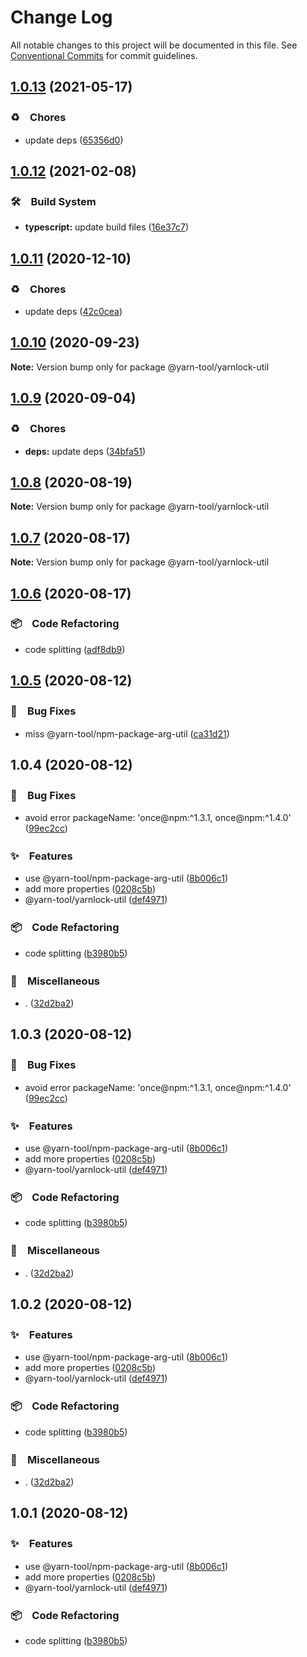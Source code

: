 # Change Log

All notable changes to this project will be documented in this file.
See [Conventional Commits](https://conventionalcommits.org) for commit guidelines.

## [1.0.13](https://github.com/bluelovers/ws-yarn-workspaces/compare/@yarn-tool/yarnlock-util@1.0.12...@yarn-tool/yarnlock-util@1.0.13) (2021-05-17)


### ♻️　Chores

* update deps ([65356d0](https://github.com/bluelovers/ws-yarn-workspaces/commit/65356d095752ea1c9b5524380e1fcee659871562))





## [1.0.12](https://github.com/bluelovers/ws-yarn-workspaces/compare/@yarn-tool/yarnlock-util@1.0.11...@yarn-tool/yarnlock-util@1.0.12) (2021-02-08)


### 🛠　Build System

* **typescript:** update build files ([16e37c7](https://github.com/bluelovers/ws-yarn-workspaces/commit/16e37c7b0692fe4a156f793618a3487b6aa81c56))





## [1.0.11](https://github.com/bluelovers/ws-yarn-workspaces/compare/@yarn-tool/yarnlock-util@1.0.10...@yarn-tool/yarnlock-util@1.0.11) (2020-12-10)


### ♻️　Chores

* update deps ([42c0cea](https://github.com/bluelovers/ws-yarn-workspaces/commit/42c0cea71062526ba664c8b5cf0888c0d15a1359))





## [1.0.10](https://github.com/bluelovers/ws-yarn-workspaces/compare/@yarn-tool/yarnlock-util@1.0.9...@yarn-tool/yarnlock-util@1.0.10) (2020-09-23)

**Note:** Version bump only for package @yarn-tool/yarnlock-util





## [1.0.9](https://github.com/bluelovers/ws-yarn-workspaces/compare/@yarn-tool/yarnlock-util@1.0.8...@yarn-tool/yarnlock-util@1.0.9) (2020-09-04)


### ♻️　Chores

* **deps:** update deps ([34bfa51](https://github.com/bluelovers/ws-yarn-workspaces/commit/34bfa51ebe13e7d6b9289001c16cf3cfb33d477d))





## [1.0.8](https://github.com/bluelovers/ws-yarn-workspaces/compare/@yarn-tool/yarnlock-util@1.0.7...@yarn-tool/yarnlock-util@1.0.8) (2020-08-19)

**Note:** Version bump only for package @yarn-tool/yarnlock-util





## [1.0.7](https://github.com/bluelovers/ws-yarn-workspaces/compare/@yarn-tool/yarnlock-util@1.0.6...@yarn-tool/yarnlock-util@1.0.7) (2020-08-17)

**Note:** Version bump only for package @yarn-tool/yarnlock-util





## [1.0.6](https://github.com/bluelovers/ws-yarn-workspaces/compare/@yarn-tool/yarnlock-util@1.0.5...@yarn-tool/yarnlock-util@1.0.6) (2020-08-17)


### 📦　Code Refactoring

* code splitting ([adf8db9](https://github.com/bluelovers/ws-yarn-workspaces/commit/adf8db933ceca6c55629910194cd236b5b962299))





## [1.0.5](https://github.com/bluelovers/ws-yarn-workspaces/compare/@yarn-tool/yarnlock-util@1.0.4...@yarn-tool/yarnlock-util@1.0.5) (2020-08-12)


### 🐛　Bug Fixes

* miss @yarn-tool/npm-package-arg-util ([ca31d21](https://github.com/bluelovers/ws-yarn-workspaces/commit/ca31d216cddfe79d84af2fdd7851fa667def2a09))





## 1.0.4 (2020-08-12)


### 🐛　Bug Fixes

* avoid error packageName: 'once@npm:^1.3.1, once@npm:^1.4.0' ([99ec2cc](https://github.com/bluelovers/ws-yarn-workspaces/commit/99ec2cc787faf11968389ec943394dea56328a75))


### ✨　Features

* use @yarn-tool/npm-package-arg-util ([8b006c1](https://github.com/bluelovers/ws-yarn-workspaces/commit/8b006c127a6b65766c2ce656c9e405fa213fff0c))
* add more properties ([0208c5b](https://github.com/bluelovers/ws-yarn-workspaces/commit/0208c5b7a20904f39e2b2c814ab7bef07160f2a9))
* @yarn-tool/yarnlock-util ([def4971](https://github.com/bluelovers/ws-yarn-workspaces/commit/def4971431744ec2b6056b278beae2b3868da9a5))


### 📦　Code Refactoring

* code splitting ([b3980b5](https://github.com/bluelovers/ws-yarn-workspaces/commit/b3980b5128d144e05e5f012eeb6efe5527bb0a21))


### 🔖　Miscellaneous

* . ([32d2ba2](https://github.com/bluelovers/ws-yarn-workspaces/commit/32d2ba2d3e9b0f0d3d77496a39e225868b28f892))





## 1.0.3 (2020-08-12)


### 🐛　Bug Fixes

* avoid error packageName: 'once@npm:^1.3.1, once@npm:^1.4.0' ([99ec2cc](https://github.com/bluelovers/ws-yarn-workspaces/commit/99ec2cc787faf11968389ec943394dea56328a75))


### ✨　Features

* use @yarn-tool/npm-package-arg-util ([8b006c1](https://github.com/bluelovers/ws-yarn-workspaces/commit/8b006c127a6b65766c2ce656c9e405fa213fff0c))
* add more properties ([0208c5b](https://github.com/bluelovers/ws-yarn-workspaces/commit/0208c5b7a20904f39e2b2c814ab7bef07160f2a9))
* @yarn-tool/yarnlock-util ([def4971](https://github.com/bluelovers/ws-yarn-workspaces/commit/def4971431744ec2b6056b278beae2b3868da9a5))


### 📦　Code Refactoring

* code splitting ([b3980b5](https://github.com/bluelovers/ws-yarn-workspaces/commit/b3980b5128d144e05e5f012eeb6efe5527bb0a21))


### 🔖　Miscellaneous

* . ([32d2ba2](https://github.com/bluelovers/ws-yarn-workspaces/commit/32d2ba2d3e9b0f0d3d77496a39e225868b28f892))





## 1.0.2 (2020-08-12)


### ✨　Features

* use @yarn-tool/npm-package-arg-util ([8b006c1](https://github.com/bluelovers/ws-yarn-workspaces/commit/8b006c127a6b65766c2ce656c9e405fa213fff0c))
* add more properties ([0208c5b](https://github.com/bluelovers/ws-yarn-workspaces/commit/0208c5b7a20904f39e2b2c814ab7bef07160f2a9))
* @yarn-tool/yarnlock-util ([def4971](https://github.com/bluelovers/ws-yarn-workspaces/commit/def4971431744ec2b6056b278beae2b3868da9a5))


### 📦　Code Refactoring

* code splitting ([b3980b5](https://github.com/bluelovers/ws-yarn-workspaces/commit/b3980b5128d144e05e5f012eeb6efe5527bb0a21))


### 🔖　Miscellaneous

* . ([32d2ba2](https://github.com/bluelovers/ws-yarn-workspaces/commit/32d2ba2d3e9b0f0d3d77496a39e225868b28f892))





## 1.0.1 (2020-08-12)


### ✨　Features

* use @yarn-tool/npm-package-arg-util ([8b006c1](https://github.com/bluelovers/ws-yarn-workspaces/commit/8b006c127a6b65766c2ce656c9e405fa213fff0c))
* add more properties ([0208c5b](https://github.com/bluelovers/ws-yarn-workspaces/commit/0208c5b7a20904f39e2b2c814ab7bef07160f2a9))
* @yarn-tool/yarnlock-util ([def4971](https://github.com/bluelovers/ws-yarn-workspaces/commit/def4971431744ec2b6056b278beae2b3868da9a5))


### 📦　Code Refactoring

* code splitting ([b3980b5](https://github.com/bluelovers/ws-yarn-workspaces/commit/b3980b5128d144e05e5f012eeb6efe5527bb0a21))
